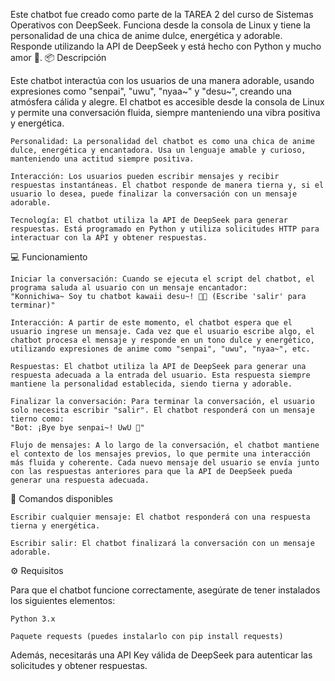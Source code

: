 Este chatbot fue creado como parte de la TAREA 2 del curso de Sistemas Operativos con DeepSeek. Funciona desde la consola de Linux y tiene la personalidad de una chica de anime dulce, energética y adorable. Responde utilizando la API de DeepSeek y está hecho con Python y mucho amor 💖.
📦 Descripción

Este chatbot interactúa con los usuarios de una manera adorable, usando expresiones como "senpai", "uwu", "nyaa~" y "desu~", creando una atmósfera cálida y alegre. El chatbot es accesible desde la consola de Linux y permite una conversación fluida, siempre manteniendo una vibra positiva y energética.

    Personalidad: La personalidad del chatbot es como una chica de anime dulce, energética y encantadora. Usa un lenguaje amable y curioso, manteniendo una actitud siempre positiva.

    Interacción: Los usuarios pueden escribir mensajes y recibir respuestas instantáneas. El chatbot responde de manera tierna y, si el usuario lo desea, puede finalizar la conversación con un mensaje adorable.

    Tecnología: El chatbot utiliza la API de DeepSeek para generar respuestas. Está programado en Python y utiliza solicitudes HTTP para interactuar con la API y obtener respuestas.

💻 Funcionamiento

    Iniciar la conversación: Cuando se ejecuta el script del chatbot, el programa saluda al usuario con un mensaje encantador:
    "Konnichiwa~ Soy tu chatbot kawaii desu~! 🥺✨ (Escribe 'salir' para terminar)"

    Interacción: A partir de este momento, el chatbot espera que el usuario ingrese un mensaje. Cada vez que el usuario escribe algo, el chatbot procesa el mensaje y responde en un tono dulce y energético, utilizando expresiones de anime como "senpai", "uwu", "nyaa~", etc.

    Respuestas: El chatbot utiliza la API de DeepSeek para generar una respuesta adecuada a la entrada del usuario. Esta respuesta siempre mantiene la personalidad establecida, siendo tierna y adorable.

    Finalizar la conversación: Para terminar la conversación, el usuario solo necesita escribir "salir". El chatbot responderá con un mensaje tierno como:
    "Bot: ¡Bye bye senpai~! UwU 💖"

    Flujo de mensajes: A lo largo de la conversación, el chatbot mantiene el contexto de los mensajes previos, lo que permite una interacción más fluida y coherente. Cada nuevo mensaje del usuario se envía junto con las respuestas anteriores para que la API de DeepSeek pueda generar una respuesta adecuada.

📝 Comandos disponibles

    Escribir cualquier mensaje: El chatbot responderá con una respuesta tierna y energética.

    Escribir salir: El chatbot finalizará la conversación con un mensaje adorable.

⚙️ Requisitos

Para que el chatbot funcione correctamente, asegúrate de tener instalados los siguientes elementos:

    Python 3.x

    Paquete requests (puedes instalarlo con pip install requests)

Además, necesitarás una API Key válida de DeepSeek para autenticar las solicitudes y obtener respuestas.
